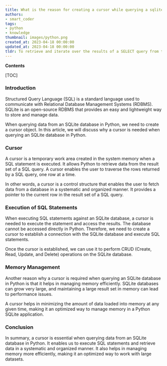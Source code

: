 ```yaml
---
title: What is the reason for creating a cursor while querying a sqlite database?
authors:
- smart_coder
tags:
- python
- knowledge
thumbnail: images/python.png
created_at: 2023-04-18 00:00:00
updated_at: 2023-04-18 00:00:00
tldr: To retrieve and iterate over the results of a SELECT query from the database.
---
```


**Contents**

[TOC]

### Introduction 

Structured Query Language (SQL) is a standard language used to communicate with Relational Database Management Systems (RDBMS). SQLite is an open-source RDBMS that provides an easy and lightweight way to store and manage data.

When querying data from an SQLite database in Python, we need to create a cursor object. In this article, we will discuss why a cursor is needed when querying an SQLite database in Python.

### Cursor

A cursor is a temporary work area created in the system memory when a SQL statement is executed. It allows Python to retrieve data from the result set of a SQL query. A cursor enables the user to traverse the rows returned by a SQL query, one row at a time. 

In other words, a cursor is a control structure that enables the user to fetch data from a database in a systematic and organized manner. It provides a pointer to the current row in the result set of a SQL query.

### Execution of SQL Statements

When executing SQL statements against an SQLite database, a cursor is needed to execute the statement and access the results. The database cannot be accessed directly in Python. Therefore, we need to create a cursor to establish a connection with the SQLite database and execute SQL statements. 

Once the cursor is established, we can use it to perform CRUD (Create, Read, Update, and Delete) operations on the SQLite database.

### Memory Management

Another reason why a cursor is required when querying an SQLite database in Python is that it helps in managing memory efficiently. SQLite databases can grow very large, and maintaining a large result set in memory can lead to performance issues. 

A cursor helps in minimizing the amount of data loaded into memory at any given time, making it an optimized way to manage memory in a Python SQLite application. 

### Conclusion

In summary, a cursor is essential when querying data from an SQLite database in Python. It enables us to execute SQL statements and retrieve data in a systematic and organized manner. It also helps in managing memory more efficiently, making it an optimized way to work with large datasets.
